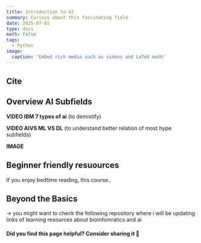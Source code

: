```yaml
---
title: Introduction to AI 
summary: Curious about this fascinating field
date: 2025-07-05
type: docs
math: false
tags:
  - Python
image:
  caption: 'Embed rich media such as videos and LaTeX math'
---
```




## Cite

## Overview AI Subfields

**VIDEO IBM 7 types of ai** (to demistify)

**VIDEO AIVS ML VS DL** (to understand better relation of most hype subfields)

**IMAGE**
 
## Beginner friendly resuources

If you enjoy bedtime reading, this course..

## Beyond the Basics 

-> you might want to check the following repository where i will be updating links of learning resources about bioinfomratics and ai 

#### Did you find this page helpful? Consider sharing it 🙌
